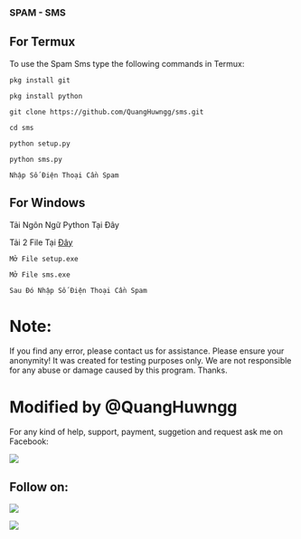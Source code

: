 ### SPAM - SMS

## For Termux
To use the Spam Sms type the following commands in Termux:

`pkg install git`

`pkg install python`

`git clone https://github.com/QuangHuwngg/sms.git`

`cd sms`

`python setup.py`

`python sms.py` 

`Nhập Số Điện Thoại Cần Spam`

## For Windows

Tải Ngôn Ngữ Python Tại <a herf="https://www.python.org/">Đây</a>

Tải 2 File Tại <a href="https://github.com/QuangHuwngg/sms/tree/main/PC">Đây</a>

`Mở File setup.exe`

`Mở File sms.exe`

`Sau Đó Nhập Số Điện Thoại Cần Spam`

# Note:
If you find any error, please contact us for assistance. Please ensure your anonymity! It was created for testing purposes only. We are not responsible for any abuse or damage caused by this program. Thanks.

# Modified by @QuangHuwngg

For any kind of help, support, payment, suggetion and request ask me on Facebook:

<a href="https://www.facebook.com/quanghuwngg"><img src="https://img.shields.io/badge/Facebook-Follow%20on%20Facebook-blue.svg?logo=facebook"></a>

## Follow on:
<p align="left">
<a href="https://github.com/QuangHuwngg"><img src="https://img.shields.io/badge/GitHub-Follow%20on%20GitHub-inactive.svg?logo=github"></a>
</p><p align="left">
<a href="https://www.facebook.com/quanghuwngg"><img src="https://img.shields.io/badge/Facebook-Follow%20on%20Facebook-blue.svg?logo=facebook"></a>
</p><p align="left">
